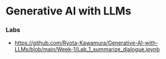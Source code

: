 # Generative AI with LLMs

### Labs
- https://github.com/Ryota-Kawamura/Generative-AI-with-LLMs/blob/main/Week-1/Lab_1_summarize_dialogue.ipynb